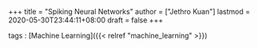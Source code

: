 +++
title = "Spiking Neural Networks"
author = ["Jethro Kuan"]
lastmod = 2020-05-30T23:44:11+08:00
draft = false
+++

tags
: [Machine Learning]({{< relref "machine_learning" >}})
